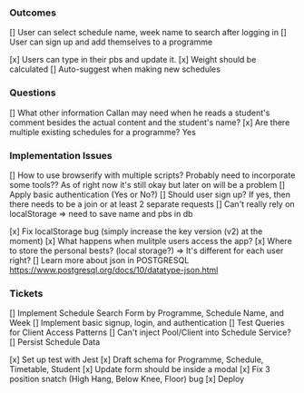 ### Outcomes

[] User can select schedule name, week name to search after logging in
[] User can sign up and add themselves to a programme

[x] Users can type in their pbs and update it.
[x] Weight should be calculated
[] Auto-suggest when making new schedules

### Questions

[] What other information Callan may need when he reads a student's comment besides the actual content and the student's name?
[x] Are there multiple existing schedules for a programme? Yes

### Implementation Issues

[] How to use browserify with multiple scripts? Probably need to incorporate some tools?? As of right now it's still okay but later on will be a problem
[] Apply basic authentication (Yes or No?)
[] Should user sign up? If yes, then there needs to be a join or at least 2 separate requests
[] Can't really rely on localStorage => need to save name and pbs in db

[x] Fix localStorage bug (simply increase the key version (v2) at the moment)
[x] What happens when mulitple users access the app?
[x] Where to store the personal bests? (local storage?) => It's different for each user right?
[] Learn more about json in POSTGRESQL https://www.postgresql.org/docs/10/datatype-json.html

### Tickets

[] Implement Schedule Search Form by Programme, Schedule Name, and Week
[] Implement basic signup, login, and authentication
[] Test Queries for Client Access Patterns
[] Can't inject Pool/Client into Schedule Service?
[] Persist Schedule Data

[x] Set up test with Jest
[x] Draft schema for Programme, Schedule, Timetable, Student
[x] Update form should be inside a modal
[x] Fix 3 position snatch (High Hang, Below Knee, Floor) bug
[x] Deploy
